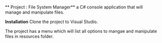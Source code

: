 ** Project : File System Manager**
a C# console application that will manage and manipulate files.

**Installation**
Clone the project to Visual Studio. 

The project has a menu which will list all options to mangae and manipulate files in resources folder. 
